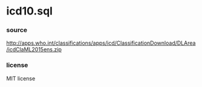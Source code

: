 # icd10.sql

### source
http://apps.who.int/classifications/apps/icd/ClassificationDownload/DLArea/icdClaML2015ens.zip

### license
MIT license

